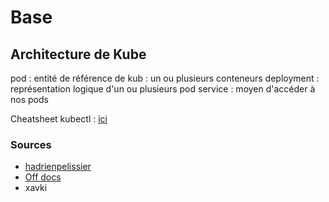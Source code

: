 # Base

## Architecture de Kube

pod : entité de référence de kub : un ou plusieurs conteneurs
deployment : représentation logique d'un ou plusieurs pod
service : moyen d'accéder à nos pods
 

Cheatsheet kubectl : [ici](https://kubernetes.io/fr/docs/reference/kubectl/cheatsheet/)
### Sources

- [hadrienpelissier](https://cours.hadrienpelissier.fr/03-kubernetes/cours_1_presentation_k8s/)
- [Off docs](https://kubernetes.io/docs/setup/production-environment/tools/kubeadm/install-kubeadm/)
- xavki
